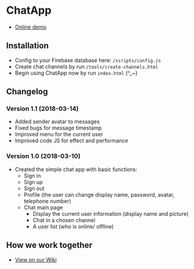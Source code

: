# ChatApp
* [Online demo](https://nguyenkhois.github.io/chat-application/views/)

## Installation
* Config to your Firebase database here: `/scripts/config.js`
* Create chat channels by run `/tools/create-channels.html`
* Begin using ChatApp now by run `index.html` (^_~)

## Changelog
### Version 1.1 (2018-03-14)
* Added sender avatar to messages
* Fixed bugs for message timestamp
* Improved menu for the current user
* Improved code JS for effect and performance
### Version 1.0 (2018-03-10)
* Created the simple chat app with basic functions:
   * Sign in
   * Sign up
   * Sign out
   * Profile (the user can change display name, password, avatar, telephone number)
   * Chat main page
      * Display the current user information (display name and picture)
      * Chat in a chosen channel      
      * A user list (who is online/ offline)
      
## How we work together
* [View on our Wiki](https://github.com/nguyenkhois/chat-application/wiki)
